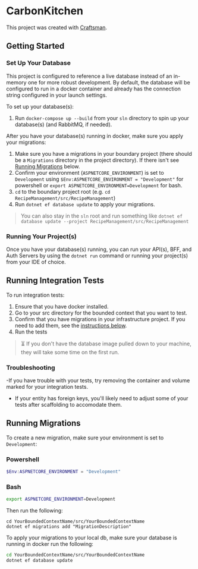# CarbonKitchen

This project was created with [Craftsman](https://github.com/pdevito3/craftsman).

## Getting Started
### Set Up Your Database
This project is configured to reference a live database instead of an in-memory one for more robust development. 
By default, the database will be configured to run in a docker container and already has the connection 
string configured in your launch settings.

To set up your database(s):
1. Run `docker-compose up --build` from your `sln` directory to spin up your database(s) (and RabbitMQ, if needed).

After you have your database(s) running in docker, make sure you apply your migrations:
1. Make sure you have a migrations in your boundary project (there should be a `Migrations` directory in the project directory). 
If there isn't see [Running Migrations](#running-migrations) below.
2. Confirm your environment (`ASPNETCORE_ENVIRONMENT`) is set to `Development` using 
`$Env:ASPNETCORE_ENVIRONMENT = "Development"` for powershell or `export ASPNETCORE_ENVIRONMENT=Development` for bash.
3. `cd` to the boundary project root (e.g. `cd RecipeManagement/src/RecipeManagement`)
4. Run `dotnet ef database update` to apply your migrations. 

> You can also stay in the `sln` root and 
run something like `dotnet ef database update --project RecipeManagement/src/RecipeManagement`

### Running Your Project(s)
Once you have your database(s) running, you can run your API(s), BFF, and Auth Servers by using 
the `dotnet run` command or running your project(s) from your IDE of choice.   

## Running Integration Tests
To run integration tests:

1. Ensure that you have docker installed.
2. Go to your src directory for the bounded context that you want to test.
3. Confirm that you have migrations in your infrastructure project. If you need to add them, see the [instructions below](#running-migrations).
4. Run the tests

> ⏳ If you don't have the database image pulled down to your machine, they will take some time on the first run.

### Troubleshooting
-If you have trouble with your tests, try removing the container and volume marked for your integration tests.
- If your entity has foreign keys, you'll likely need to adjust some of your tests after scaffolding to accomodate them.

## Running Migrations
To create a new migration, make sure your environment is set to `Development`:

### Powershell
```powershell
$Env:ASPNETCORE_ENVIRONMENT = "Development"
```

### Bash
```bash
export ASPNETCORE_ENVIRONMENT=Development
```

Then run the following:

```shell
cd YourBoundedContextName/src/YourBoundedContextName
dotnet ef migrations add "MigrationDescription"
```

To apply your migrations to your local db, make sure your database is running in docker run the following:

```bash
cd YourBoundedContextName/src/YourBoundedContextName
dotnet ef database update
```
